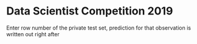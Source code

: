 # Data Scientist Competition 2019

Enter row number of the private test set, prediction for that observation is written out right after
